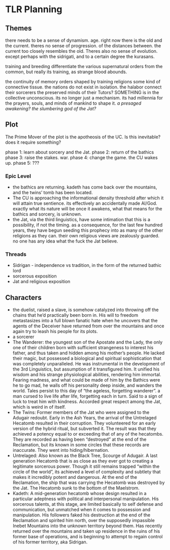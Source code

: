 # TLR Planning

## Themes
there needs to be a sense of dynamism. age. right now there is the old and the current. theres no sense of progression. of the distances between. the current too closely resembles the old. Theres also no sense of evolution. except perhaps with the sidrigati, and to a certain degree the kurasans. 

training and breeding differentiate the various supernatural orders from the common, but really its training, as strange blood abounds. 

the continuity of memory
orders shaped by training
religions
some kind of connective tissue. the nations do not exist in isolation. 
the halabor connect their sorcerers the preserved minds of their Tutors?
SOMETHING is in the collective unconscious. its no longer just a mechanism. its had millennia for the prayers, souls, and minds of mankind to shape it. _a presaged awakening? the slumbering god of the Jat?_ 

## Plot

The Prime Mover of the plot is the apotheosis of the UC. Is this inevitable? does it require something? 

phase 1: learn about sorcery and the Jat. 
phase 2: return of the bathics
phase 3: raise the stakes. war. 
phase 4: change the game. the CU wakes up. 
phase 5: ???

### Epic Level
* the bathics are returning. kadeth has come back over the mountains, and the twins’ tomb has been located. 
* The CU is approaching the informational density threshold after which it will attain true sentience. its effectively an accidentally made AI/God. exactly what its nature will be once it awakens, what that means for the bathics and sorcery, is unknown. 
* the Jat, via the third linguistics, have some intimation that this is a possibility, if not the timing. as a consequence, for the last few hundred years, they have begun seeding this prophecy into as many of the other religions as they can. their own religious views are zealously guarded. no one has any idea what the fuck the Jat believe. 

### Threads
* Sidrigan - independence vs tradition, in the form of the returned bathic lord
* sorcerous exposition
* Jat and religious exposition

## Characters
* the duelist, raised a slave, is somehow catalyzed into throwing off the chains that he’d practically been born in. His will to freedom metastasizes into a full blown fanatic hate when he uncovers that the agents of the Deceiver have returned from over the mountains and once again try to leash his people for its plots. 
* a sorcerer
* The Wanderer: the youngest son of the Apostate and the Lady, the only one of their children born with sufficient strangeness to interest his father, and thus taken and hidden among his mother’s people. He lacked their magic, but possessed a biological and spiritual sophistication that was completely unparalleled. He was instrumental in the development of the 3rd Linguistics, but assumption of it transfigured him. It unified his wisdom and his strange physiological abilities, rendering him immortal. Fearing madness, and what could be made of him by the Bathics were he to go mad, he walls off his personality deep inside, and wanders the world. Tales persist to this day of “the ageless, forgetting wanderer”. a man cursed to live life after life, forgetting each in turn. Said to a sign of luck to treat him with kindness. Accorded great respect among the Jat, which is weird in of itself.
* The Twins: Former members of the Jat who were assigned to the Adugair redoubt. Early in the Ash Years, the arrival of the Untrelaged Hecatomb resulted in their corruption. They volunteered for an early version of the hybrid ritual, but subverted it. The result was that they achieved a potency equal to or exceeding that of any of the hecatombs. They are recorded as having been “destroyed” at the end of the Reclamation, but its known in some circles that these records are inaccurate. They went into hiding/hibernation. 
* Untrelaged: Also known as the Black Tree, Scourge of Adugair. A last generation Hecatomb that is as close as they ever got to creating a legitimate sorcerous power. Though it still remains trapped “within the circle of the world”, its achieved a level of complexity and subtlety that makes it incredibly potent and dangerous. At the end of the Reclamation, the ship that was carrying the Hecatomb was destroyed by the Jat. The Hecatomb sunk to the bottom of the Maelstrom. 
* Kadeth: A mid-generation hecatomb whose design resulted in a particular adeptness with political and interpersonal manipulation. His sorcerous talents, at this stage, are limited basically to self defense and communication, but unmatched when it comes to possession and manipulation. His followers faked his destruction at the end of the Reclamation and spirited him north, over the supposedly impassible Inebet Mountains into the unknown territory beyond them. Has recently returned over the mountains and taken up residence in the ruins of his former base of operations, and is beginning to attempt to  regain control of his former territory, aka Sidrigan. 